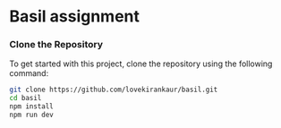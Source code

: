 # Basil assignment


### Clone the Repository

To get started with this project, clone the repository using the following command:

```bash
git clone https://github.com/lovekirankaur/basil.git
cd basil
npm install
npm run dev



